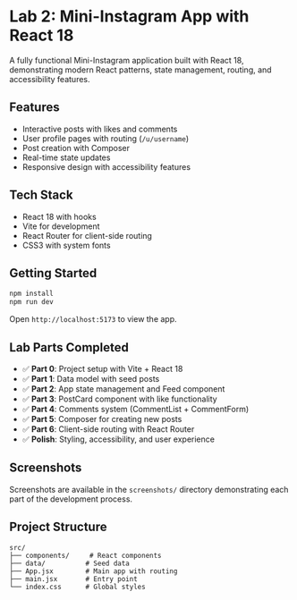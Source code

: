 # Lab 2: Mini-Instagram App with React 18

A fully functional Mini-Instagram application built with React 18, demonstrating modern React patterns, state management, routing, and accessibility features.

## Features

- Interactive posts with likes and comments
- User profile pages with routing (`/u/username`)
- Post creation with Composer
- Real-time state updates
- Responsive design with accessibility features

## Tech Stack

- React 18 with hooks
- Vite for development
- React Router for client-side routing
- CSS3 with system fonts

## Getting Started

```bash
npm install
npm run dev
```

Open `http://localhost:5173` to view the app.

## Lab Parts Completed

- ✅ **Part 0**: Project setup with Vite + React 18
- ✅ **Part 1**: Data model with seed posts  
- ✅ **Part 2**: App state management and Feed component
- ✅ **Part 3**: PostCard component with like functionality
- ✅ **Part 4**: Comments system (CommentList + CommentForm)
- ✅ **Part 5**: Composer for creating new posts
- ✅ **Part 6**: Client-side routing with React Router
- ✅ **Polish**: Styling, accessibility, and user experience

## Screenshots

Screenshots are available in the `screenshots/` directory demonstrating each part of the development process.

## Project Structure

```
src/
├── components/     # React components
├── data/          # Seed data
├── App.jsx        # Main app with routing
├── main.jsx       # Entry point
└── index.css      # Global styles
```